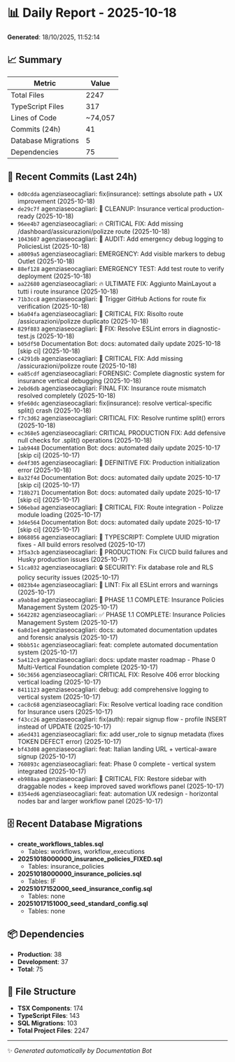 # 📊 Daily Report - 2025-10-18

**Generated**: 18/10/2025, 11:52:14

## 📈 Summary

| Metric | Value |
|--------|-------|
| Total Files | 2247 |
| TypeScript Files | 317 |
| Lines of Code | ~74,057 |
| Commits (24h) | 41 |
| Database Migrations | 5 |
| Dependencies | 75 |

## 📝 Recent Commits (Last 24h)

- `0d0cdda` agenziaseocagliari: fix(insurance): settings absolute path + UX improvement (2025-10-18)
- `de29c7f` agenziaseocagliari: 🎊 CLEANUP: Insurance vertical production-ready (2025-10-18)
- `96ee4b7` agenziaseocagliari: 🔥 CRITICAL FIX: Add missing /dashboard/assicurazioni/polizze route (2025-10-18)
- `1043607` agenziaseocagliari: 🔬 AUDIT: Add emergency debug logging to PoliciesList (2025-10-18)
- `a8009a5` agenziaseocagliari: EMERGENCY: Add visible markers to debug Outlet (2025-10-18)
- `88ef128` agenziaseocagliari: EMERGENCY TEST: Add test route to verify deployment (2025-10-18)
- `aa22680` agenziaseocagliari: 🔥 ULTIMATE FIX: Aggiunto MainLayout a tutti i route insurance (2025-10-18)
- `71b3cc8` agenziaseocagliari: 🔄 Trigger GitHub Actions for route fix verification (2025-10-18)
- `b6a04fa` agenziaseocagliari: 🚨 CRITICAL FIX: Risolto route /assicurazioni/polizze duplicato (2025-10-18)
- `829f883` agenziaseocagliari: 🔧 FIX: Resolve ESLint errors in diagnostic-test.js (2025-10-18)
- `b05df50` Documentation Bot: docs: automated daily update 2025-10-18 [skip ci] (2025-10-18)
- `c4291db` agenziaseocagliari: 🚨 CRITICAL FIX: Add missing /assicurazioni/polizze route (2025-10-18)
- `ea85cdf` agenziaseocagliari: FORENSIC: Complete diagnostic system for insurance vertical debugging (2025-10-18)
- `2ebd6db` agenziaseocagliari: FINAL FIX: Insurance route mismatch resolved completely (2025-10-18)
- `9fe60dc` agenziaseocagliari: fix(insurance): resolve vertical-specific split() crash (2025-10-18)
- `f7c3d62` agenziaseocagliari: CRITICAL FIX: Resolve runtime split() errors (2025-10-18)
- `ec368e5` agenziaseocagliari: CRITICAL PRODUCTION FIX: Add defensive null checks for .split() operations (2025-10-18)
- `1ab9448` Documentation Bot: docs: automated daily update 2025-10-17 [skip ci] (2025-10-17)
- `de4f305` agenziaseocagliari: 🔧 DEFINITIVE FIX: Production initialization error (2025-10-18)
- `8a32f4d` Documentation Bot: docs: automated daily update 2025-10-17 [skip ci] (2025-10-17)
- `718b271` Documentation Bot: docs: automated daily update 2025-10-17 [skip ci] (2025-10-17)
- `506ebad` agenziaseocagliari: 🚨 CRITICAL FIX: Route integration - Polizze module loading (2025-10-17)
- `3d4e564` Documentation Bot: docs: automated daily update 2025-10-17 [skip ci] (2025-10-17)
- `8068056` agenziaseocagliari: 🔧 TYPESCRIPT: Complete UUID migration fixes - All build errors resolved (2025-10-17)
- `3f5a3cb` agenziaseocagliari: 🔧 PRODUCTION: Fix CI/CD build failures and Husky production issues (2025-10-17)
- `51ca032` agenziaseocagliari: 🔒 SECURITY: Fix database role and RLS policy security issues (2025-10-17)
- `0823b4e` agenziaseocagliari: 🧹 LINT: Fix all ESLint errors and warnings (2025-10-17)
- `a9ab8ad` agenziaseocagliari: 🎉 PHASE 1.1 COMPLETE: Insurance Policies Management System (2025-10-17)
- `5642282` agenziaseocagliari: ✅ PHASE 1.1 COMPLETE: Insurance Policies Management System (2025-10-17)
- `6a8d1e4` agenziaseocagliari: docs: automated documentation updates and forensic analysis (2025-10-17)
- `9bbb51c` agenziaseocagliari: feat: complete automated documentation system (2025-10-17)
- `5a412c9` agenziaseocagliari: docs: update master roadmap - Phase 0 Multi-Vertical Foundation complete (2025-10-17)
- `50c3656` agenziaseocagliari: CRITICAL FIX: Resolve 406 error blocking vertical loading (2025-10-17)
- `8411123` agenziaseocagliari: debug: add comprehensive logging to vertical system (2025-10-17)
- `cac8c68` agenziaseocagliari: Fix: Resolve vertical loading race condition for Insurance users (2025-10-17)
- `f43cc26` agenziaseocagliari: fix(auth): repair signup flow - profile INSERT instead of UPDATE (2025-10-17)
- `a6ed431` agenziaseocagliari: fix: add user_role to signup metadata (fixes TOKEN DEFECT error) (2025-10-17)
- `bf43d08` agenziaseocagliari: feat: Italian landing URL + vertical-aware signup (2025-10-17)
- `760893c` agenziaseocagliari: feat: Phase 0 complete - vertical system integrated (2025-10-17)
- `eb988aa` agenziaseocagliari: 🚨 CRITICAL FIX: Restore sidebar with draggable nodes + keep improved saved workflows panel (2025-10-17)
- `8354ed6` agenziaseocagliari: feat: automation UX redesign - horizontal nodes bar and larger workflow panel (2025-10-17)

## 🗄️ Recent Database Migrations

- **create_workflows_tables.sql**
  - Tables: workflows, workflow_executions
- **20251018000000_insurance_policies_FIXED.sql**
  - Tables: insurance_policies
- **20251018000000_insurance_policies.sql**
  - Tables: IF
- **20251017152000_seed_insurance_config.sql**
  - Tables: none
- **20251017151000_seed_standard_config.sql**
  - Tables: none

## 📦 Dependencies

- **Production**: 38
- **Development**: 37
- **Total**: 75

## 📁 File Structure

- **TSX Components**: 174
- **TypeScript Files**: 143
- **SQL Migrations**: 103
- **Total Project Files**: 2247

---
✨ *Generated automatically by Documentation Bot*
